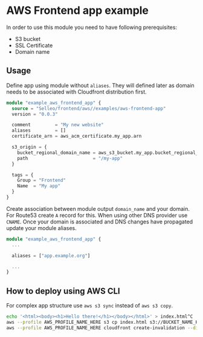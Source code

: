 # AWS Frontend app example

In order to use this module you need to have following prerequisites:

- S3 bucket
- SSL Certificate 
- Domain name

## Usage

Define app using module without `aliases`. They will defined later as domain needs to be associated with Cloudfront distribution first.

```tf
module "example_aws_frontend_app" {
  source = "Selleo/frontend/aws//examples/aws-frontend-app"
  version = "0.0.3"

  comment         = "My new website"
  aliases         = []
  certificate_arn = aws_acm_certificate.my_app.arn

  s3_origin = {
    bucket_regional_domain_name = aws_s3_bucket.my_app.bucket_regional_domain_name
    path                        = "/my-app"
  }

  tags = {
    Group = "Frontend"
    Name  = "My app"
  }
}
```

Create association between module output `domain_name` and your domain. For Route53 create `A` record for this. When using other DNS provider use `CNAME`.
Once your domain is associated and DNS changes have propagated update your module aliases.

```tf
module "example_aws_frontend_app" {
  ...

  aliases = ["app.example.org"]

  ...
}
```

## How to deploy using AWS CLI

For complex app structure use `aws s3 sync` instead of `aws s3 copy`.

```bash
echo '<html><body><h1>Hello there!</h1></body></html>' > index.html^C
aws --profile AWS_PROFILE_NAME_HERE s3 cp index.html s3://BUCKET_NAME_HERE/my-app/
aws --profile AWS_PROFILE_NAME_HERE cloudfront create-invalidation --distribution-id DISTRO_ID_HERE --paths '/*'
```

